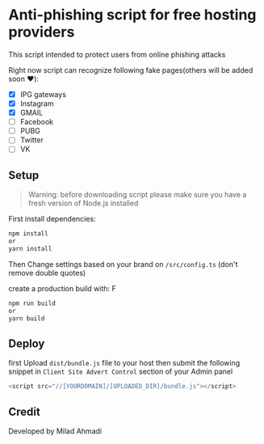 # Anti-phishing script for free hosting providers
This script intended to protect users from online phishing attacks

Right now script can recognize following fake pages(others will be added soon ❤️):
- [x] IPG gateways
- [x] Instagram
- [x] GMAIL
- [ ] Facebook
- [ ] PUBG
- [ ] Twitter
- [ ] VK

## Setup
> Warning: before downloading script please make sure you have a fresh version of Node.js installed

First install dependencies:
```sh
npm install
or
yarn install
```

Then Change settings based on your brand on `/src/config.ts` (don't remove double quotes)

create a production build with:
F
```sh
npm run build
or
yarn build
```


## Deploy
first Upload `dist/bundle.js` file to your host
then submit the following snippet in `Client Site Advert Control` section of your Admin panel 

```js
<script src="//[YOURDOMAIN]/[UPLOADED_DIR]/bundle.js"></script> 
```

## Credit
Developed by Milad Ahmadi
